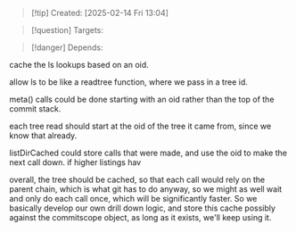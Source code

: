 
>[!tip] Created: [2025-02-14 Fri 13:04]

>[!question] Targets: 

>[!danger] Depends: 

cache the ls lookups based on an oid.

allow ls to be like a readtree function, where we pass in a tree id.

meta() calls could be done starting with an oid rather than the top of the commit stack.

each tree read should start at the oid of the tree it came from, since we know that already.

listDirCached could store calls that were made, and use the oid to make the next call down.
if higher listings hav

overall, the tree should be cached, so that each call would rely on the parent chain, which is what git has to do anyway, so we might as well wait and only do each call once, which will be significantly faster.
So we basically develop our own drill down logic, and store this cache possibly against the commitscope object, as long as it exists, we'll keep using it.